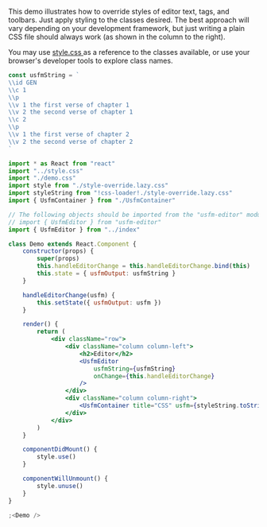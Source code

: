 This demo illustrates how to override styles of editor text, tags, and toolbars. Just apply
styling to the classes desired. The best approach will vary depending on your development
framework, but just writing a plain CSS file should always work (as shown in the column to
the right).

You may use [style.css
](https://github.com/friendsofagape/usfm-editor/blob/master/src/style.css)
as a reference to the classes available, or use your browser's developer tools to explore
class names.

```jsx
const usfmString = `
\\id GEN
\\c 1
\\p
\\v 1 the first verse of chapter 1
\\v 2 the second verse of chapter 1
\\c 2
\\p
\\v 1 the first verse of chapter 2
\\v 2 the second verse of chapter 2
`

import * as React from "react"
import "../style.css"
import "./demo.css"
import style from "./style-override.lazy.css"
import styleString from "!css-loader!./style-override.lazy.css"
import { UsfmContainer } from "./UsfmContainer"

// The following objects should be imported from the "usfm-editor" module like this:
// import { UsfmEditor } from "usfm-editor"
import { UsfmEditor } from "../index"

class Demo extends React.Component {
    constructor(props) {
        super(props)
        this.handleEditorChange = this.handleEditorChange.bind(this)
        this.state = { usfmOutput: usfmString }
    }

    handleEditorChange(usfm) {
        this.setState({ usfmOutput: usfm })
    }

    render() {
        return (
            <div className="row">
                <div className="column column-left">
                    <h2>Editor</h2>
                    <UsfmEditor
                        usfmString={usfmString}
                        onChange={this.handleEditorChange}
                    />
                </div>
                <div className="column column-right">
                    <UsfmContainer title="CSS" usfm={styleString.toString()} />
                </div>
            </div>
        )
    }

    componentDidMount() {
        style.use()
    }

    componentWillUnmount() {
        style.unuse()
    }
}

;<Demo />
```
